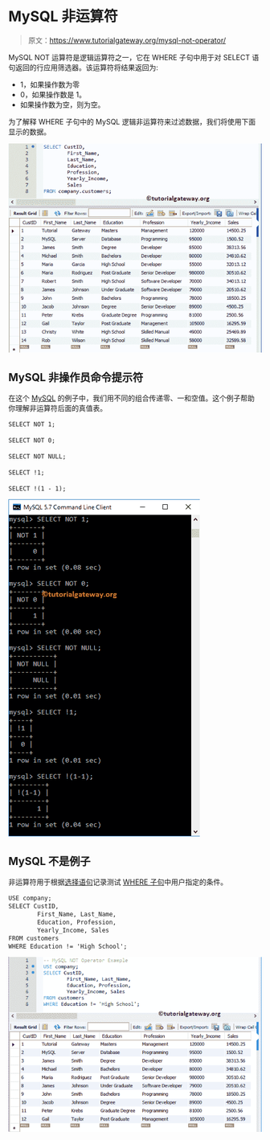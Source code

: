 # MySQL 非运算符

> 原文：<https://www.tutorialgateway.org/mysql-not-operator/>

MySQL NOT 运算符是逻辑运算符之一，它在 WHERE 子句中用于对 SELECT 语句返回的行应用筛选器。该运算符将结果返回为:

*   1，如果操作数为零
*   0，如果操作数是 1。
*   如果操作数为空，则为空。

为了解释 WHERE 子句中的 MySQL 逻辑非运算符来过滤数据，我们将使用下面显示的数据。

![MySQL NOT Operator 0](img/c5f77419016361ed26735ca0ddca8013.png)

## MySQL 非操作员命令提示符

在这个 [MySQL](https://www.tutorialgateway.org/mysql-tutorial/) 的例子中，我们用不同的组合传递零、一和空值。这个例子帮助你理解非运算符后面的真值表。

```
SELECT NOT 1;

SELECT NOT 0;

SELECT NOT NULL;

SELECT !1;

SELECT !(1 - 1);

```

![MySQL NOT Operator Example 1](img/d7a803a1a86b8c3c878ecbf9be007cef.png)

## MySQL 不是例子

非运算符用于根据[选择语句](https://www.tutorialgateway.org/mysql-select-statement/)记录测试 [WHERE 子句](https://www.tutorialgateway.org/mysql-where-clause/)中用户指定的条件。

```
USE company;
SELECT CustID,
		First_Name, Last_Name,
        Education, Profession,
        Yearly_Income, Sales
FROM customers
WHERE Education != 'High School';
```

![MySQL NOT Operator Example 2](img/91d787a743db0279387eb681ba509e0d.png)